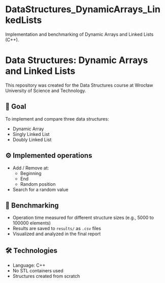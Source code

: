 # DataStructures_DynamicArrays_LinkedLists
Implementation and benchmarking of Dynamic Arrays and Linked Lists (C++).

# Data Structures: Dynamic Arrays and Linked Lists

This repository was created for the Data Structures course at Wrocław University of Science and Technology.

## 📌 Goal
To implement and compare three data structures:
- Dynamic Array
- Singly Linked List
- Doubly Linked List

## ⚙️ Implemented operations
- Add / Remove at:
  - Beginning
  - End
  - Random position
- Search for a random value

## 🧪 Benchmarking
- Operation time measured for different structure sizes (e.g., 5000 to 100000 elements)
- Results are saved to `results/` as `.csv` files
- Visualized and analyzed in the final report

## 🛠️ Technologies
- Language: C++
- No STL containers used
- Structures created from scratch
